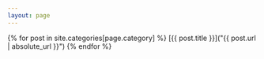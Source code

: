 ```yaml
---
layout: page
---
```


{% for post in site.categories[page.category] %}
    [{{ post.title }}]("{{ post.url | absolute_url }}")
{% endfor %}